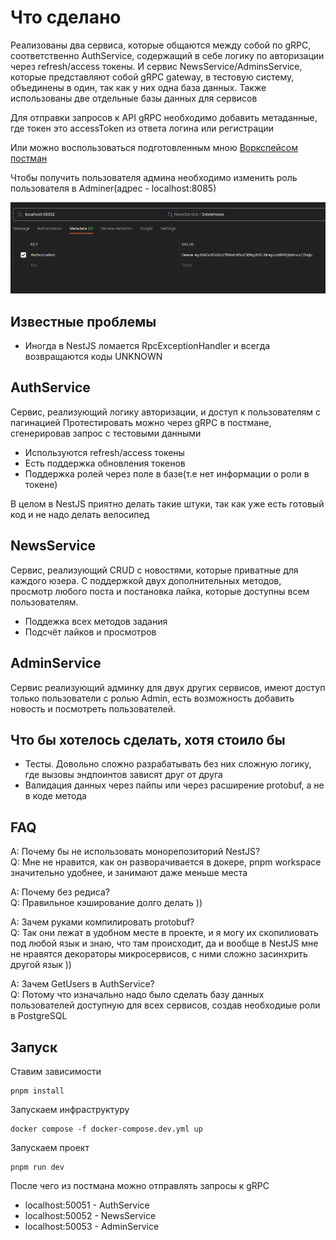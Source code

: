 # Что сделано

Реализованы два сервиса, которые общаются между собой по gRPC, соответственно AuthService, содержащий в себе логику по авторизации через refresh/access токены. И сервис NewsService/AdminsService, которые представляют собой gRPC gateway, в тестовую систему, объединены в один, так как у них одна база данных. Также использованы две отдельные базы данных для сервисов

Для отправки запросов к API gRPC необходимо добавить метаданные, где токен это accessToken из ответа логина или регистрации

Или можно воспользоваться подготовленным мною [Воркспейсом постман](https://www.postman.com/spacecraft-geoscientist-12695557/workspace/test-task)

Чтобы получить пользователя админа необходимо изменить роль пользователя в Adminer(адрес - localhost:8085)

![image](.github/assets/metadata.png)

## Известные проблемы

<ul>
  <li>Иногда в NestJS ломается RpcExceptionHandler и всегда возвращаются коды UNKNOWN</li>
</ul>

## AuthService

Сервис, реализующий логику авторизации, и доступ к пользователям с пагинацией
Протестировать можно через gRPC в постмане, сгенерировав запрос с тестовыми данными

<ul>
  <li>Используются refresh/access токены</li>
  <li>Есть поддержка обновления токенов</li>
  <li>Поддержка ролей через поле в базе(т.е нет информации о роли в токене)</li>
</ul>

В целом в NestJS приятно делать такие штуки, так как уже есть готовый код и не надо делать велосипед

## NewsService

Сервис, реализующий CRUD с новостями, которые приватные для каждого юзера. С поддержкой двух дополнительных методов, просмотр любого поста и постановка лайка, которые доступны всем пользователям.

<ul>
  <li>Поддежка всех методов задания</li>
  <li>Подсчёт лайков и просмотров</li>
</ul>

## AdminService

Сервис реализующий админку для двух других сервисов, имеют доступ только пользователи с ролью Admin, есть возможность добавить новость и посмотреть пользователей.

## Что бы хотелось сделать, хотя стоило бы

<ul>
  <li>Тесты. Довольно сложно разрабатывать без них сложную логику, где вызовы эндпоинтов зависят друг от друга</li>
  <li>Валидация данных через пайпы или через расширение protobuf, а не в коде метода</li>
</ul>

## FAQ

A: Почему бы не использовать монорепозиторий NestJS?
<br>
Q: Мне не нравится, как он разворачивается в докере, pnpm workspace значительно удобнее, и занимают даже меньше места

A: Почему без редиса?
<br>
Q: Правильное кэширование долго делать ))

A: Зачем руками компилировать protobuf?
<br>
Q: Так они лежат в удобном месте в проекте, и я могу их скопилиовать под любой язык и знаю, что там происходит, да и вообще в NestJS мне не нравятся декораторы микросервисов, с ними сложно засинхрить другой язык ))

A: Зачем GetUsers в AuthService?
<br>
Q: Потому что изначально надо было сделать базу данных пользователей доступную для всех сервисов, создав необходиые роли в PostgreSQL

## Запуск

Ставим зависимости

```
pnpm install
```

Запускаем инфраструктуру

```
docker compose -f docker-compose.dev.yml up
```

Запускаем проект

```
pnpm run dev
```

После чего из постмана можно отправлять запросы к gRPC

<ul>
  <li>localhost:50051 - AuthService</li>
  <li>localhost:50052 - NewsService</li>
  <li>localhost:50053 - AdminService</li>
</ul>
